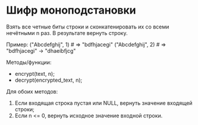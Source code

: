 #   Шифр моноподстановки
Взять все четные биты строки и сконкатенировать их со всеми нечётными n раз.
В результате вернуть строку.

Пример:
    ("Abcdefghij", 1) # => "bdfhjacegi"
    ("Abcdefghij", 2) # => "bdfhjacegi" -> "dhaeibfjcg"
    
Методы/функции:
*   encrypt(text, n);
*   decrypt(encrypted_text, n);

Для обоих методов:
1.  Если входящая строка пустая или NULL, вернуть значение входящей строки;
2.  Если n <= 0, вернуть исходное значение входной строки.
